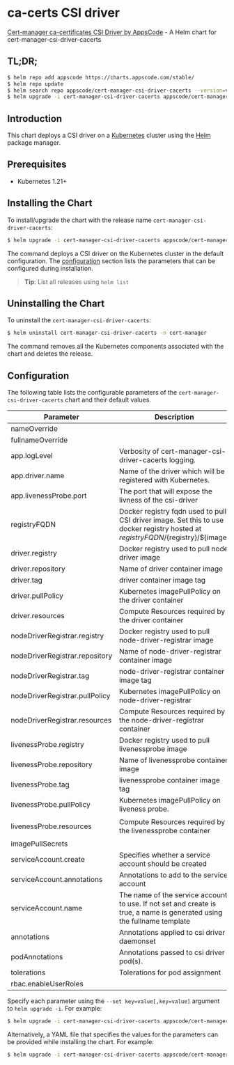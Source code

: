 # ca-certs CSI driver

[Cert-manager ca-certificates CSI Driver by AppsCode](https://github.com/kubeops/csi-driver-cacerts) - A Helm chart for cert-manager-csi-driver-cacerts

## TL;DR;

```bash
$ helm repo add appscode https://charts.appscode.com/stable/
$ helm repo update
$ helm search repo appscode/cert-manager-csi-driver-cacerts --version=v2025.7.31
$ helm upgrade -i cert-manager-csi-driver-cacerts appscode/cert-manager-csi-driver-cacerts -n cert-manager --create-namespace --version=v2025.7.31
```

## Introduction

This chart deploys a CSI driver on a [Kubernetes](http://kubernetes.io) cluster using the [Helm](https://helm.sh) package manager.

## Prerequisites

- Kubernetes 1.21+

## Installing the Chart

To install/upgrade the chart with the release name `cert-manager-csi-driver-cacerts`:

```bash
$ helm upgrade -i cert-manager-csi-driver-cacerts appscode/cert-manager-csi-driver-cacerts -n cert-manager --create-namespace --version=v2025.7.31
```

The command deploys a CSI driver on the Kubernetes cluster in the default configuration. The [configuration](#configuration) section lists the parameters that can be configured during installation.

> **Tip**: List all releases using `helm list`

## Uninstalling the Chart

To uninstall the `cert-manager-csi-driver-cacerts`:

```bash
$ helm uninstall cert-manager-csi-driver-cacerts -n cert-manager
```

The command removes all the Kubernetes components associated with the chart and deletes the release.

## Configuration

The following table lists the configurable parameters of the `cert-manager-csi-driver-cacerts` chart and their default values.

|           Parameter            |                                                            Description                                                             |                                             Default                                              |
|--------------------------------|------------------------------------------------------------------------------------------------------------------------------------|--------------------------------------------------------------------------------------------------|
| nameOverride                   |                                                                                                                                    | <code>""</code>                                                                                  |
| fullnameOverride               |                                                                                                                                    | <code>""</code>                                                                                  |
| app.logLevel                   | Verbosity of cert-manager-csi-driver-cacerts logging.                                                                              | <code>2 # 1-5</code>                                                                             |
| app.driver.name                | Name of the driver which will be registered with Kubernetes.                                                                       | <code>cacerts.csi.cert-manager.io</code>                                                         |
| app.livenessProbe.port         | The port that will expose the livness of the csi-driver                                                                            | <code>9809</code>                                                                                |
| registryFQDN                   | Docker registry fqdn used to pull CSI driver image. Set this to use docker registry hosted at ${registryFQDN}/${registry}/${image} | <code>ghcr.io</code>                                                                             |
| driver.registry                | Docker registry used to pull node driver image                                                                                     | <code>appscode</code>                                                                            |
| driver.repository              | Name of driver container image                                                                                                     | <code>csi-driver-cacerts</code>                                                                  |
| driver.tag                     | driver container image tag                                                                                                         | <code>""</code>                                                                                  |
| driver.pullPolicy              | Kubernetes imagePullPolicy on the driver container                                                                                 | <code>IfNotPresent</code>                                                                        |
| driver.resources               | Compute Resources required by the driver container                                                                                 | <code>{}</code>                                                                                  |
| nodeDriverRegistrar.registry   | Docker registry used to pull node-driver-registrar image                                                                           | <code>registry.k8s.io/sig-storage</code>                                                         |
| nodeDriverRegistrar.repository | Name of node-driver-registrar container image                                                                                      | <code>csi-node-driver-registrar</code>                                                           |
| nodeDriverRegistrar.tag        | node-driver-registrar container image tag                                                                                          | <code>v2.14.0</code>                                                                             |
| nodeDriverRegistrar.pullPolicy | Kubernetes imagePullPolicy on node-driver-registrar                                                                                | <code>IfNotPresent</code>                                                                        |
| nodeDriverRegistrar.resources  | Compute Resources required by the node-driver-registrar container                                                                  | <code>{}</code>                                                                                  |
| livenessProbe.registry         | Docker registry used to pull livenessprobe image                                                                                   | <code>registry.k8s.io/sig-storage</code>                                                         |
| livenessProbe.repository       | Name of livenessprobe container image                                                                                              | <code>livenessprobe</code>                                                                       |
| livenessProbe.tag              | livenessprobe container image tag                                                                                                  | <code>v2.16.0</code>                                                                             |
| livenessProbe.pullPolicy       | Kubernetes imagePullPolicy on liveness probe.                                                                                      | <code>IfNotPresent</code>                                                                        |
| livenessProbe.resources        | Compute Resources required by the livenessprobe container                                                                          | <code>{"limits":{"cpu":"100m","memory":"100Mi"},"requests":{"cpu":"10m","memory":"20Mi"}}</code> |
| imagePullSecrets               |                                                                                                                                    | <code>[]</code>                                                                                  |
| serviceAccount.create          | Specifies whether a service account should be created                                                                              | <code>true</code>                                                                                |
| serviceAccount.annotations     | Annotations to add to the service account                                                                                          | <code>{}</code>                                                                                  |
| serviceAccount.name            | The name of the service account to use. If not set and create is true, a name is generated using the fullname template             | <code>""</code>                                                                                  |
| annotations                    | Annotations applied to csi driver daemonset                                                                                        | <code>{}</code>                                                                                  |
| podAnnotations                 | Annotations passed to csi driver pod(s).                                                                                           | <code>{}</code>                                                                                  |
| tolerations                    | Tolerations for pod assignment                                                                                                     | <code>[]</code>                                                                                  |
| rbac.enableUserRoles           |                                                                                                                                    | <code>true</code>                                                                                |


Specify each parameter using the `--set key=value[,key=value]` argument to `helm upgrade -i`. For example:

```bash
$ helm upgrade -i cert-manager-csi-driver-cacerts appscode/cert-manager-csi-driver-cacerts -n cert-manager --create-namespace --version=v2025.7.31 --set app.logLevel=2 # 1-5
```

Alternatively, a YAML file that specifies the values for the parameters can be provided while
installing the chart. For example:

```bash
$ helm upgrade -i cert-manager-csi-driver-cacerts appscode/cert-manager-csi-driver-cacerts -n cert-manager --create-namespace --version=v2025.7.31 --values values.yaml
```
